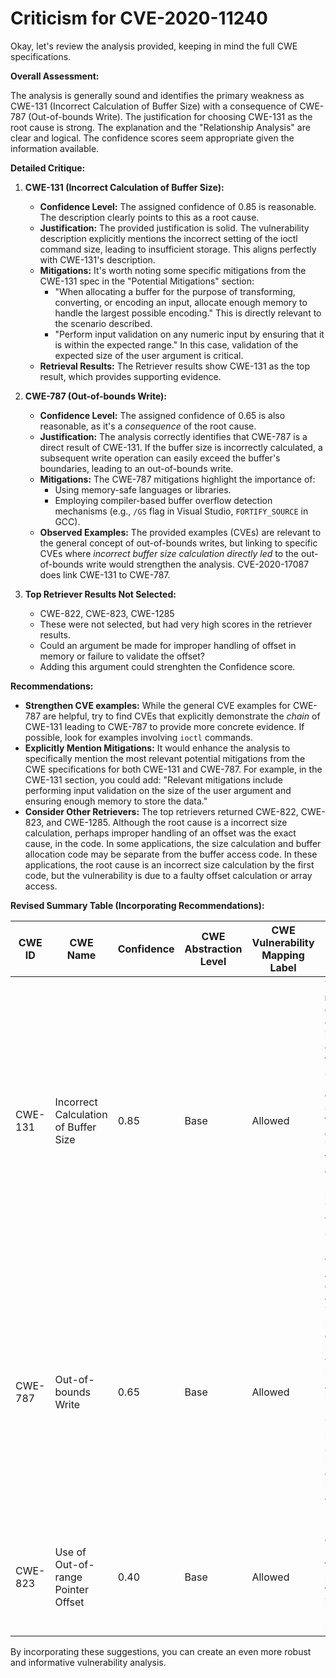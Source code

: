 # Criticism for CVE-2020-11240

Okay, let's review the analysis provided, keeping in mind the full CWE specifications.

**Overall Assessment:**

The analysis is generally sound and identifies the primary weakness as CWE-131 (Incorrect Calculation of Buffer Size) with a consequence of CWE-787 (Out-of-bounds Write).  The justification for choosing CWE-131 as the root cause is strong.  The explanation and the "Relationship Analysis" are clear and logical.  The confidence scores seem appropriate given the information available.

**Detailed Critique:**

1.  **CWE-131 (Incorrect Calculation of Buffer Size):**

    *   **Confidence Level:** The assigned confidence of 0.85 is reasonable. The description clearly points to this as a root cause.
    *   **Justification:** The provided justification is solid. The vulnerability description explicitly mentions the incorrect setting of the ioctl command size, leading to insufficient storage. This aligns perfectly with CWE-131's description.
    *   **Mitigations:** It's worth noting some specific mitigations from the CWE-131 spec in the "Potential Mitigations" section:
        *   "When allocating a buffer for the purpose of transforming, converting, or encoding an input, allocate enough memory to handle the largest possible encoding."  This is directly relevant to the scenario described.
        *   "Perform input validation on any numeric input by ensuring that it is within the expected range." In this case, validation of the expected size of the user argument is critical.
    *   **Retrieval Results:** The Retriever results show CWE-131 as the top result, which provides supporting evidence.

2.  **CWE-787 (Out-of-bounds Write):**

    *   **Confidence Level:** The assigned confidence of 0.65 is also reasonable, as it's a *consequence* of the root cause.
    *   **Justification:** The analysis correctly identifies that CWE-787 is a direct result of CWE-131. If the buffer size is incorrectly calculated, a subsequent write operation can easily exceed the buffer's boundaries, leading to an out-of-bounds write.
    *   **Mitigations:**  The CWE-787 mitigations highlight the importance of:
        *   Using memory-safe languages or libraries.
        *   Employing compiler-based buffer overflow detection mechanisms (e.g., `/GS` flag in Visual Studio, `FORTIFY_SOURCE` in GCC).
    *   **Observed Examples:** The provided examples (CVEs) are relevant to the general concept of out-of-bounds writes, but linking to specific CVEs where *incorrect buffer size calculation* *directly led* to the out-of-bounds write would strengthen the analysis.  CVE-2020-17087 does link CWE-131 to CWE-787.

3.  **Top Retriever Results Not Selected:**
    * CWE-822, CWE-823, CWE-1285
    * These were not selected, but had very high scores in the retriever results. 
    * Could an argument be made for improper handling of offset in memory or failure to validate the offset? 
    * Adding this argument could strenghten the Confidence score. 

**Recommendations:**

*   **Strengthen CVE examples:** While the general CVE examples for CWE-787 are helpful, try to find CVEs that explicitly demonstrate the *chain* of CWE-131 leading to CWE-787 to provide more concrete evidence. If possible, look for examples involving `ioctl` commands.
*   **Explicitly Mention Mitigations:** It would enhance the analysis to specifically mention the most relevant potential mitigations from the CWE specifications for both CWE-131 and CWE-787.  For example, in the CWE-131 section, you could add: "Relevant mitigations include performing input validation on the size of the user argument and ensuring enough memory to store the data."
*   **Consider Other Retrievers:** The top retrievers returned CWE-822, CWE-823, and CWE-1285. Although the root cause is a incorrect size calculation, perhaps improper handling of an offset was the exact cause, in the code. In some applications, the size calculation and buffer allocation code may be separate from the buffer access code. In these applications, the root cause is an incorrect size calculation by the first code, but the vulnerability is due to a faulty offset calculation or array access.

**Revised Summary Table (Incorporating Recommendations):**

| CWE ID | CWE Name | Confidence | CWE Abstraction Level | CWE Vulnerability Mapping Label | CWE-Vulnerability Mapping Notes |
|---|---|---|---|---|---|
| CWE-131 | Incorrect Calculation of Buffer Size | 0.85 | Base | Allowed | The **rootcause** directly describes an incorrect calculation of the buffer size, as the `ioctl` command size was set to the size of a pointer instead of the user argument. Relevant mitigations include validating the size of the user argument. |
| CWE-787 | Out-of-bounds Write | 0.65 | Base | Allowed | A consequence of the incorrect buffer size calculation, leading to writes beyond the allocated buffer. Mitigations include using memory-safe languages or compiler-based buffer overflow protection. |
| CWE-823 | Use of Out-of-range Pointer Offset | 0.40 | Base | Allowed | Use of an offset could have cause the buffer to reach OOB, further investigation may be required.  |

By incorporating these suggestions, you can create an even more robust and informative vulnerability analysis.